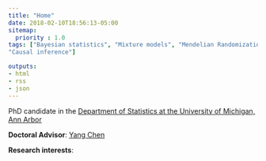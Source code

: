 ```yaml
---
title: "Home"
date: 2018-02-10T18:56:13-05:00
sitemap:
  priority : 1.0
tags: ["Bayesian statistics", "Mixture models", "Mendelian Randomization",
"Causal inference"]

outputs:
- html
- rss
- json
---
```



PhD candidate in the [Department of Statistics at the University of
Michigan, Ann Arbor](https://lsa.umich.edu/stats)

**Doctoral Advisor**: [Yang Chen](https://sites.google.com/view/ychenstat/home)

**Research interests**:


